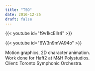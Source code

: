```yaml
---
title: "TSO"
date: 2016-12-25
draft: false
---
```


{{< youtube id="f9v1kcElIr4" >}}

{{< youtube id="6W3n9mVA94o" >}}

Motion graphics, 2D character animation.<br>
Work done for Haft2 at M&H Polystudios.<br>
Client: Toronto Symphonic Orchestra.